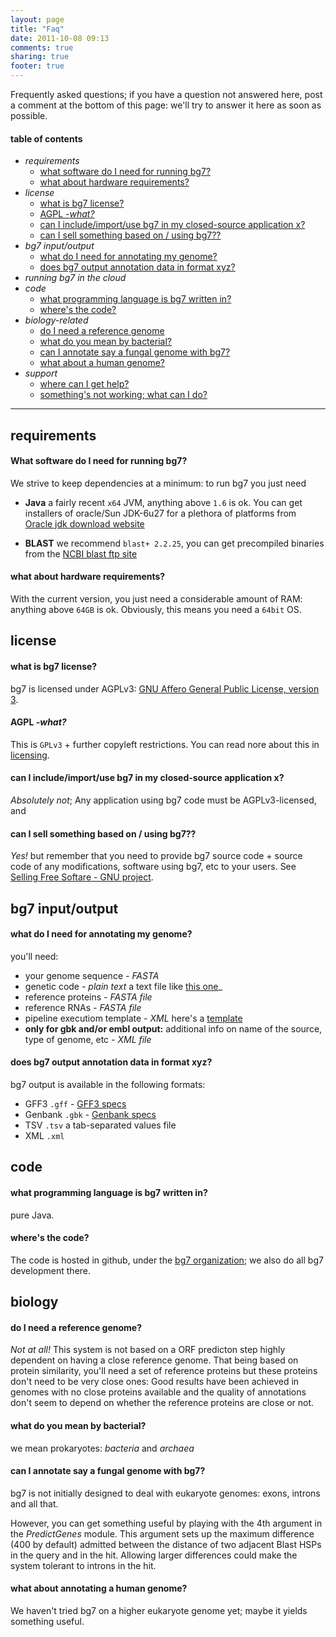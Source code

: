 ```yaml
---
layout: page
title: "Faq"
date: 2011-10-08 09:13
comments: true
sharing: true
footer: true
---
```


Frequently asked questions; if you have a question not answered here, post a comment at the bottom of this page: we'll try to answer it here as soon as possible.

#### table of contents ####

- _requirements_
	* [what software do I need for running bg7?](#software-reqs)
	* [what about hardware requirements?](#hardware-reqs)
- _license_
	* [what is bg7 license?](#bg7-license)
	* [AGPL -_what?_](#agpl)
	* [can I include/import/use bg7 in my closed-source application x?](#bg7-and-closed-source)
	* [can I sell something based on / using bg7??](#sell-something-based-on-bg7)
- _bg7 input/output_
	* [what do I need for annotating my genome?](#bg7-input)
	* [does bg7 output annotation data in format xyz?](#bg7-output-formats)
- _running bg7 in the cloud_
- _code_
	* [what programming language is bg7 written in?](#bg7-is-written-in)
	* [where's the code?](#where-is-the-code)
- _biology-related_
	* [do I need a reference genome](#reference-genome)
	* [what do you mean by bacterial?](#what-is-bacterial)
	* [can I annotate say a fungal genome with bg7?](#annotating-fungal-genomes)
	* [what about a human genome?](#annotating-human-genomes)
- _support_
	* [where can I get help?](#getting-help)
	* [something's not working; what can I do?](#errors-issues-etc)





************



## requirements ##

#### <a id="software-reqs"></a>What software do I need for running bg7?  ####

We strive to keep dependencies at a minimum: to run bg7 you just need

* **Java** a fairly recent `x64` JVM, anything above `1.6` is ok. You can get installers of oracle/Sun JDK-6u27 for a plethora of platforms from [Oracle jdk download website](http://www.oracle.com/technetwork/java/javase/downloads/jdk-6u27-download-440405.html)

* **BLAST** we recommend `blast+ 2.2.25`, you can get precompiled binaries from the [NCBI blast ftp site](ftp://ftp.ncbi.nlm.nih.gov/blast/executables/blast+/LATEST/)

#### <a id="hardware-reqs"></a>what about hardware requirements? ####

With the current version, you just need a considerable amount of RAM: anything above `64GB` is ok. Obviously, this means you need a `64bit` OS.

## license ##

#### <a id="bg7-license"></a>what is bg7 license? ####

bg7 is licensed under AGPLv3: [GNU Affero General Public License, version 3](http://www.gnu.org/licenses/agpl.html).


#### <a id="agpl"></a>AGPL _-what?_ ####

This is `GPLv3` + further copyleft restrictions. You can read nore about this in [licensing](http://bg7.ohnosequences.com/licensing).

#### <a id="bg7-and-closed-source"></a>can I include/import/use bg7 in my closed-source application x? ####

_Absolutely not_; Any application using bg7 code must be AGPLv3-licensed, and 

#### <a id="sell-something-based-on-bg7"></a>can I sell something based on / using bg7?? ####

_Yes!_ but remember that you need to provide bg7 source code +  source code of any modifications, software using bg7, etc to your users. See [Selling Free Softare - GNU project](http://www.gnu.org/philosophy/selling.html).


## bg7 input/output ##

#### <a id="bg7-input"></a>what do I need for annotating my genome? ####

you'll need: 

- your genome sequence _- FASTA_ 
- genetic code _- plain text_ a text file like [this one](https://raw.github.com/bg7/BG7/master/genetic_code.txt)_
- reference proteins _- FASTA file_
- reference RNAs _- FASTA file_
- pipeline executiom template _- XML_ here's a [template](https://raw.github.com/bg7/BG7/master/executionsTemplate.xml)
- **only for gbk and/or embl output:** additional info on name of the source, type of genome, etc _- XML file_

#### <a id="bg7-output-formats"></a>does bg7 output annotation data in format xyz? ####

bg7 output is available in the following formats: 

- GFF3 `.gff` - [GFF3 specs](http://www.sequenceontology.org/gff3.shtml)
- Genbank `.gbk` - [Genbank specs](http://www.ncbi.nlm.nih.gov/Sitemap/samplerecord.html)
- TSV `.tsv` a tab-separated values file
- XML `.xml`

## code ##

#### <a id="bg7-is-written-in"></a>what programming language is bg7 written in? ####

pure Java.

#### <a id="where-is-the-code"></a>where's the code? ####

The code is hosted in github, under the [bg7 organization](http://github.com/bg7); we also do all bg7 development there.



## biology ##

#### <a id="reference-genome"></a>do I need a reference genome? ####

_Not at all!_ This system is not based on a ORF predicton step highly dependent on having a close reference genome. That being based on protein similarity, you'll need a set of reference proteins but these proteins don't need to be very close ones: Good results have been achieved in genomes with no close proteins available and the quality of annotations don't seem to depend on whether the reference proteins are close or not.

#### <a id="what-is-bacterial"></a>what do you mean by bacterial? ####

we mean prokaryotes: _bacteria_ and _archaea_

#### <a id="annotating-fungal-genomes"></a>can I annotate say a fungal genome with bg7? ####

bg7 is not initially designed to deal with eukaryote genomes: exons, introns and all that. 

However, you can get something useful by playing with the 4th argument in the _PredictGenes_ module. This argument sets up the maximum difference (400 by default) admitted between the distance of two adjacent Blast HSPs in the query and in the hit. Allowing larger differences could make the system tolerant to introns in the hit.

#### <a id="annotating-human-genomes"></a>what about annotating a human genome? ####

We haven't tried bg7 on a higher eukaryote genome yet; maybe it yields something useful.
